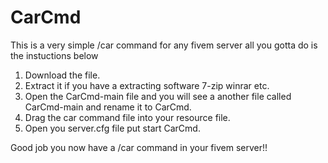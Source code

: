 # CarCmd

This is a very simple /car command for any fivem server all you gotta do is the instuctions below

1. Download the file.
2. Extract it if you have a extracting software 7-zip winrar etc.
3. Open the CarCmd-main file and you will see a another file called CarCmd-main and rename it to CarCmd.
4. Drag the car command file into your resource file.
5. Open you server.cfg file put start CarCmd.

Good job you now have a /car command in your fivem server!!
